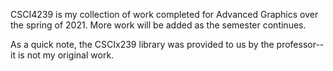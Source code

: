 CSCI4239 is my collection of work completed for Advanced Graphics
over the spring of 2021. More work will be added as the semester
continues.

As a quick note, the CSCIx239 library was provided to us by the
professor--it is not my original work.